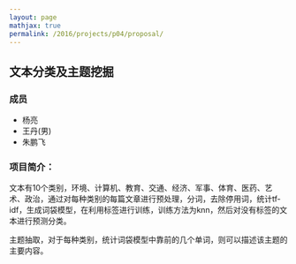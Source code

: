 ```yaml
---
layout: page
mathjax: true
permalink: /2016/projects/p04/proposal/
---
```


## 文本分类及主题挖掘

### 成员

- 杨亮
- 王丹(男)
- 朱鹏飞

### 项目简介：

文本有10个类别，环境、计算机、教育、交通、经济、军事、体育、医药、艺术、政治，通过对每种类别的每篇文章进行预处理，分词，去除停用词，统计tf-idf，生成词袋模型，在利用标签进行训练，训练方法为knn，然后对没有标签的文本进行预测分类。

主题抽取，对于每种类别，统计词袋模型中靠前的几个单词，则可以描述该主题的主要内容。

